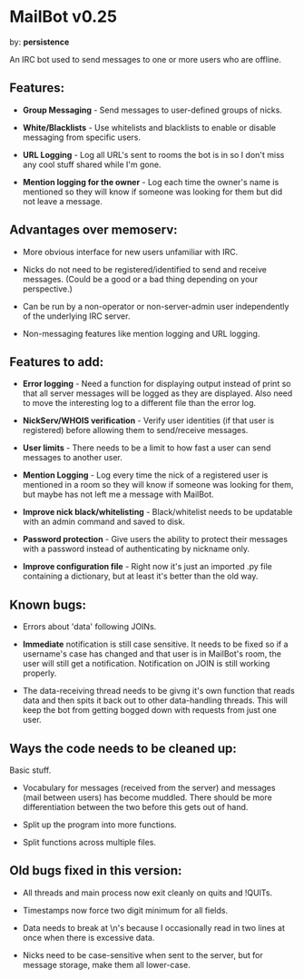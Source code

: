 # MailBot v0.25

by: **persistence**

An IRC bot used to send messages to one or more users who are offline. 


## Features:

* **Group Messaging** - Send messages to user-defined groups of nicks.

* **White/Blacklists** - Use whitelists and blacklists to enable or disable messaging from specific users.

* **URL Logging** - Log all URL's sent to rooms the bot is in so I don't miss any cool stuff shared while I'm gone.

* **Mention logging for the owner** - Log each time the owner's name is mentioned so they will know if someone was looking for them but did not leave a message.

## Advantages over memoserv:

* More obvious interface for new users unfamiliar with IRC.

* Nicks do not need to be registered/identified to send and receive messages. (Could be a good or a bad thing depending on your perspective.)

* Can be run by a non-operator or non-server-admin user independently of the underlying IRC server.

* Non-messaging features like mention logging and URL logging.


## Features to add:

* **Error logging** - Need a function for displaying output instead of print so that all server messages will be logged as they are displayed. Also need to move the interesting log to a different file than the error log.

* **NickServ/WHOIS verification** - Verify user identities (if that user is registered) before allowing them to send/receive messages.

* **User limits** - There needs to be a limit to how fast a user can send messages to another user.

* **Mention Logging** - Log every time the nick of a registered user is mentioned in a room so they will know if someone was looking for them, but maybe has not left me a message with MailBot.

* **Improve nick black/whitelisting** - Black/whitelist needs to be updatable with an admin command and saved to disk.

* **Password protection** - Give users the ability to protect their messages with a password instead of authenticating by nickname only.

* **Improve configuration file** - Right now it's just an imported .py file containing a dictionary, but at least it's better than the old way.


## Known bugs:

* Errors about 'data' following JOINs. 

* **Immediate** notification is still case sensitive. It needs to be fixed so if a username's case has changed and that user is in MailBot's room, the user will still get a notification. Notification on JOIN is still working properly.

* The data-receiving thread needs to be givng it's own function that reads data and then spits it back out to other data-handling threads. This will keep the bot from getting bogged down with requests from just one user.


## Ways the code needs to be cleaned up:

Basic stuff.

* Vocabulary for messages (received from the server) and messages (mail between users) has become muddled. There should be more differentiation between the two before this gets out of hand.

* Split up the program into more functions.

* Split functions across multiple files.


## Old bugs fixed in this version:

* All threads and main process now exit cleanly on quits and !QUITs.

* Timestamps now force two digit minimum for all fields.

* Data needs to break at \n's because I occasionally read in two lines at once when there is excessive data.

* Nicks need to be case-sensitive when sent to the server, but for message storage, make them all lower-case.